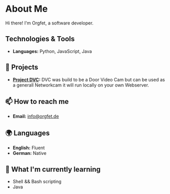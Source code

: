 # About Me

 Hi there! I'm Orgfet, a software developer. 

##  Technologies & Tools
- **Languages:** Python, JavaScript, Java


## 🌟 Projects
- **[Project DVC](https://github.com/Orgfet/DVC):** DVC was build to be a Door Video Cam but can be used as a generall Networkcam it will run locally on your own Webserver.


## 📫 How to reach me
- **Email:** info@orgfet.de


## 🌍 Languages
- **English:** Fluent 
- **German:** Native


## 🌱 What I'm currently learning
- Shell && Bash scripting
- Java
